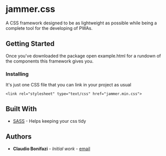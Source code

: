 # jammer.css

A CSS framework designed to be as lightweight as possible while being a complete tool for the developing of PWAs.

## Getting Started

Once you've downloaded the package open example.html for a rundown of the components this framework gives you.

### Installing

It's just one CSS file that you can link in your project as usual
```
<link rel="stylesheet" type="text/css" href="jammer.min.css">
```

## Built With

* [SASS](https://sass-lang.com/) - Helps keeping your css tidy

## Authors

* **Claudio Bonifazi** - *Initial work* - [email](mailto:claudio.bonifazi@gmail.com)
